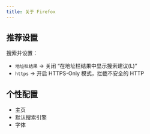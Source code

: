 ```yaml
---
title: 关于 Firefox
---
```


## 推荐设置

搜索并设置：

- `地址栏结果` -> 关闭 “在地址栏结果中显示搜索建议(L)”
- `https` -> 开启 HTTPS-Only 模式，拦截不安全的 HTTP

## 个性配置

- 主页
- 默认搜索引擎
- 字体
